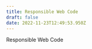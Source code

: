 ```yaml
---
title: Responsible Web Code
draft: false
date: 2022-11-23T12:49:53.950Z
---
```

Responsible Web Code